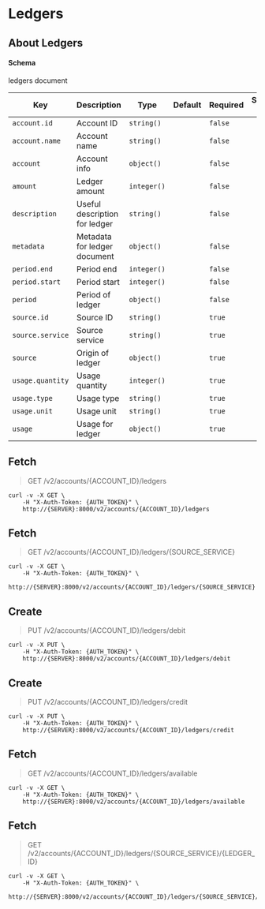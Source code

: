 # Ledgers

## About Ledgers

#### Schema

ledgers document



Key | Description | Type | Default | Required | Support Level
--- | ----------- | ---- | ------- | -------- | -------------
`account.id` | Account ID | `string()` |   | `false` |  
`account.name` | Account name | `string()` |   | `false` |  
`account` | Account info | `object()` |   | `false` |  
`amount` | Ledger amount | `integer()` |   | `false` |  
`description` | Useful description for ledger | `string()` |   | `false` |  
`metadata` | Metadata for ledger document | `object()` |   | `false` |  
`period.end` | Period end | `integer()` |   | `false` |  
`period.start` | Period start | `integer()` |   | `false` |  
`period` | Period of ledger | `object()` |   | `false` |  
`source.id` | Source ID | `string()` |   | `true` |  
`source.service` | Source service | `string()` |   | `true` |  
`source` | Origin of ledger | `object()` |   | `true` |  
`usage.quantity` | Usage quantity | `integer()` |   | `true` |  
`usage.type` | Usage type | `string()` |   | `true` |  
`usage.unit` | Usage unit | `string()` |   | `true` |  
`usage` | Usage for ledger | `object()` |   | `true` |  



## Fetch

> GET /v2/accounts/{ACCOUNT_ID}/ledgers

```shell
curl -v -X GET \
    -H "X-Auth-Token: {AUTH_TOKEN}" \
    http://{SERVER}:8000/v2/accounts/{ACCOUNT_ID}/ledgers
```

## Fetch

> GET /v2/accounts/{ACCOUNT_ID}/ledgers/{SOURCE_SERVICE}

```shell
curl -v -X GET \
    -H "X-Auth-Token: {AUTH_TOKEN}" \
    http://{SERVER}:8000/v2/accounts/{ACCOUNT_ID}/ledgers/{SOURCE_SERVICE}
```

## Create

> PUT /v2/accounts/{ACCOUNT_ID}/ledgers/debit

```shell
curl -v -X PUT \
    -H "X-Auth-Token: {AUTH_TOKEN}" \
    http://{SERVER}:8000/v2/accounts/{ACCOUNT_ID}/ledgers/debit
```

## Create

> PUT /v2/accounts/{ACCOUNT_ID}/ledgers/credit

```shell
curl -v -X PUT \
    -H "X-Auth-Token: {AUTH_TOKEN}" \
    http://{SERVER}:8000/v2/accounts/{ACCOUNT_ID}/ledgers/credit
```

## Fetch

> GET /v2/accounts/{ACCOUNT_ID}/ledgers/available

```shell
curl -v -X GET \
    -H "X-Auth-Token: {AUTH_TOKEN}" \
    http://{SERVER}:8000/v2/accounts/{ACCOUNT_ID}/ledgers/available
```

## Fetch

> GET /v2/accounts/{ACCOUNT_ID}/ledgers/{SOURCE_SERVICE}/{LEDGER_ID}

```shell
curl -v -X GET \
    -H "X-Auth-Token: {AUTH_TOKEN}" \
    http://{SERVER}:8000/v2/accounts/{ACCOUNT_ID}/ledgers/{SOURCE_SERVICE}/{LEDGER_ID}
```

